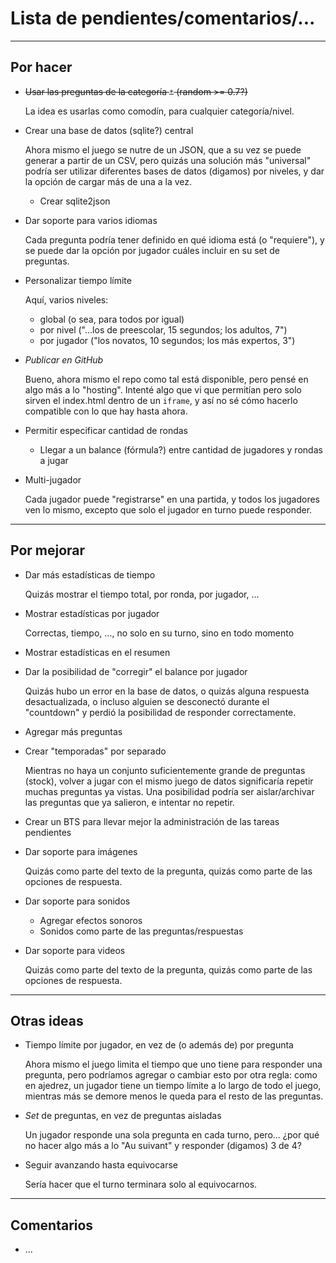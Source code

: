 # Lista de pendientes/comentarios/...


---
## Por hacer
* ~~Usar las preguntas de la categoría `*` (random >= 0.7?)~~

   La idea es usarlas como comodín, para cualquier categoría/nivel.

* Crear una base de datos (sqlite?) central

   Ahora mismo el juego se nutre de un JSON, que a su vez se puede generar a partir de un CSV, pero quizás una solución más "universal" podría ser utilizar diferentes bases de datos (digamos) por niveles, y dar la opción de cargar más de una a la vez.

  * Crear sqlite2json

* Dar soporte para varios idiomas

   Cada pregunta podría tener definido en qué idioma está (o "requiere"), y se puede dar la opción por jugador cuáles incluir en su set de preguntas.

* Personalizar tiempo límite

   Aquí, varios niveles:

  * global (o sea, para todos por igual)
  * por nivel ("...los de preescolar, 15 segundos; los adultos, 7")
  * por jugador ("los novatos, 10 segundos; los más expertos, 3")

* _Publicar en GitHub_

   Bueno, ahora mismo el repo como tal está disponible, pero pensé en algo más a lo "hosting". Intenté algo que vi que permitían pero solo sirven el index.html dentro de un `iframe`, y así no sé cómo hacerlo compatible con lo que hay hasta ahora.

* Permitir especificar cantidad de rondas

  * Llegar a un balance (fórmula?) entre cantidad de jugadores y rondas a jugar

* Multi-jugador

   Cada jugador puede "registrarse" en una partida, y todos los jugadores ven lo mismo, excepto que solo el jugador en turno puede responder.


---
## Por mejorar

* Dar más estadísticas de tiempo

   Quizás mostrar el tiempo total, por ronda, por jugador, ...

* Mostrar estadísticas por jugador

   Correctas, tiempo, ..., no solo en su turno, sino en todo momento

* Mostrar estadísticas en el resumen

* Dar la posibilidad de "corregir" el balance por jugador

   Quizás hubo un error en la base de datos, o quizás alguna respuesta desactualizada, o incluso alguien se desconectó durante el "countdown" y perdió la posibilidad de responder correctamente.

* Agregar más preguntas

* Crear "temporadas" por separado

   Mientras no haya un conjunto suficientemente grande de preguntas (stock), volver a jugar con el mismo juego de datos significaría repetir muchas preguntas ya vistas. Una posibilidad podría ser aislar/archivar las preguntas que ya salieron, e intentar no repetir.

* Crear un BTS para llevar mejor la administración de las tareas pendientes

* Dar soporte para imágenes

   Quizás como parte del texto de la pregunta, quizás como parte de las opciones de respuesta.

* Dar soporte para sonidos

  * Agregar efectos sonoros
  * Sonidos como parte de las preguntas/respuestas

* Dar soporte para videos

   Quizás como parte del texto de la pregunta, quizás como parte de las opciones de respuesta.


---
## Otras ideas

* Tiempo límite por jugador, en vez de (o además de) por pregunta

   Ahora mismo el juego limita el tiempo que uno tiene para responder una pregunta, pero podríamos agregar o cambiar esto por otra regla: como en ajedrez, un jugador tiene un tiempo límite a lo largo de todo el juego, mientras más se demore menos le queda para el resto de las preguntas.

* _Set_ de preguntas, en vez de preguntas aisladas

   Un jugador responde una sola pregunta en cada turno, pero... ¿por qué no hacer algo más a lo "Au suivant" y responder (digamos) 3 de 4?

* Seguir avanzando hasta equivocarse

   Sería hacer que el turno terminara solo al equivocarnos.

---
## Comentarios
* ...